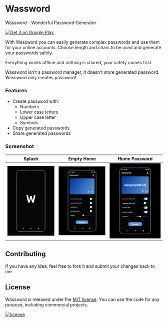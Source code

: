# Wassword

Wassword - Wonderful Password Generator

[![Get it on Google Play](https://play.google.com/intl/en_us/badges/images/badge_new.png)](https://play.google.com/store/apps/details?id=com.albertobonacina.wassword)

With Wassword you can easily generate complex passwords and use them for your online accounts. Choose length and chars to be used and generate your passwords safely.

Everything works offline and nothing is shared, your safety comes first.

Wassword isn't a password manager, it doesn't store generated password.
Wassword only creates password!

### Features

- Create password with:
  - Numbers
  - Lower case letters
  - Upper case letter
  - Symbols
- Copy generated passwords
- Share generated passwords

### Screenshot

| Splash | Empty Home | Home Password |
|-|-|-|
| ![Splash Screen](/screenshot/splash.jpg) | ![Home Empty](/screenshot/home_empty.jpg) | ![Home Password](/screenshot/home_password.jpg) |

## Contributing

If you have any idea, feel free to fork it and submit your changes back to me.

## License

Wassword is released under the [MIT license](LICENSE.md). You can use the code for any purpose, including commercial projects.

[![license](https://img.shields.io/badge/License-MIT-yellow.svg)](https://opensource.org/licenses/MIT)
